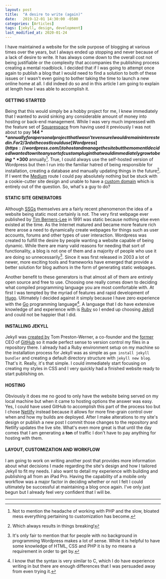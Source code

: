 ```yaml
---
layout: post
title:  "A desire to write (again)"
date:   2019-12-01 14:30:00 -0500
categories: [Articles]
tags: [jekyll, design, development]
last_modified_at: 2020-01-24
---
```


I have maintained a website for the sole purpose of blogging at various
times over the years, but I always ended up stopping and never because of
a lack of desire to write. It has always come down to the overall cost
not being justifiable or the complexity that accompanies the publishing
process creating a mental roadblock. I decided that if I was going to attempt once again to publish a blog that I would need to find a solution
to both of these issues or I wasn't even going to bother taking the time
to launch a new online home at all. I did indeed do so and in this article
I am going to explain at length how I was able to accomplish it.

#### GETTING STARTED

Being that this would simply be a hobby project for me, I knew immediately that I wanted to avoid sinking any considerable amount of money into hosting or back-end management. While I was very much impressed with the feature set
of [Squarespace](https://squarespace.com/) from having used it previously I was not about to pay **$144** annually for a personal project that I wasn't even sure I would remain interested in. For 2/3rds the cost I could use [Wordpress](https://wordpress.com/) to host and manage the site but the moment I decided I wanted to write any sort of custom plugin that would immediately grow to being **$300** annually[^1]. True, I could always use the self-hosted version of Wordpress but then I run into the familiar hatred of being responsible for installation, creating a database and manually updating things in the future[^2]. If I went the [Medium](https://medium.com/) route I could pay absolutely nothing but be stuck with a cookie-cutter site design and unable to have a [custom domain](https://help.medium.com/hc/en-us/articles/115003053487-Custom-Domains-service-deprecation) which is entirely out of the question. So, what's a guy to do?

#### STATIC SITE GENERATORS

Although [SSGs](https://davidwalsh.name/introduction-static-site-generators) themselves are a fairly recent phenomenon the idea of a website being static most certainly is not. The very first webpage ever published by [Tim Berners-Lee](https://www.w3.org/People/Berners-Lee/) in 1991 was static because nothing else even existed at the time. As the Internet matured and became more feature rich there arose a need to dynamically create webpages for things such as user accounts, forums and other types of user interaction. Wordpress was created to fulfill the desire by people wanting a website capable of being dynamic. While there are many valid reasons for needing that sort of functionality, a blog is not one of them and a majority of people who use it are doing so unnecessarily[^3]. Since it was first released in 2003 a lot of newer, more exciting tools and frameworks have emerged that provide a better solution for blog authors in the form of generating static webpages.

Another benefit to these generators is that almost all of them are entirely open source and free to use. Choosing one really comes down to deciding what compiled programming language you are most comfortable with. At first I was tempted by the myriad of features and rapid development of [Hugo](https://gohugo.io/). Ultimately I decided against it simply because I have zero experience with the [Go](https://golang.org/) programming language[^4]. A language that I do have extensive knowledge of and experience with is [Ruby](https://www.ruby-lang.org/en/) so I ended up choosing [Jekyll](https://jekyllrb.com/) and could not be happier that I did.

#### INSTALLING JEKYLL

Jekyll was [created by](http://tom.preston-werner.com/2008/11/17/blogging-like-a-hacker.html) Tom Preston-Werner, a co-founder and the [former](https://news.microsoft.com/2018/06/04/microsoft-to-acquire-github-for-7-5-billion/) CEO of [GitHub](https://github.com/) so it made perfect sense to version control my files in a repository there. I already had a Ruby environment setup on my machine so the installation process for Jekyll was as simple as `gem install jekyll bundler` and creating a default directory structure with `jekyll new blog`. That's it. Really, it's that simple. I could immediately start focusing on creating my styles in CSS and I very quickly had a finished website ready to start publishing on.

#### HOSTING

Obviously it does me no good to only have the website being served on my local machine but when it came to hosting options the answer was easy. Yes, I could have used GitHub to accomplish this part of the process too but I chose [Netlify](https://www.netlify.com/) instead because it allows for more fine-grain control over when and how my builds are deployed. After I make alterations to my site's design or publish a new post I commit those changes to the repository and Netlify updates the live site. What's even more great is that until the day comes that I am generating a **ton** of traffic I don't have to pay anything for hosting with them.

#### LAYOUT, CUSTOMIZATION AND WORKFLOW

I am going to work on writing another post that provides more information about what decisions I made regarding the site's design and how I tailored Jekyll to fit my needs. I also want to detail my experience with building and publishing all from an iPad Pro. Having the capability of a mobile only workflow was a major factor in deciding whether or not I felt I could ultimately be successful at maintaining a blog once again. I've only just begun but I already feel very confident that I will be.

***

[^1]: Not to mention the headache of working with PHP and the slow, bloated mess everything pertaining to customization has become.

[^2]: Which always results in things breaking!

[^3]: It's only fair to mention that for people with no background in programming Wordpress makes a lot of sense. While it is helpful to have some knowledge of HTML, CSS and PHP it is by no means a requirement in order to get by.

[^4]: I know that the syntax is very similar to C, which I do have experience writing in but there are enough differences that I was persuaded away from even trying it.
